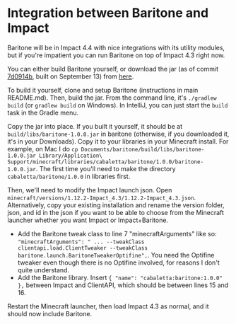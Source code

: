 # Integration between Baritone and Impact

Baritone will be in Impact 4.4 with nice integrations with its utility modules, but if you're impatient you can run Baritone on top of Impact 4.3 right now.

You can either build Baritone yourself, or download the jar (as of commit <a href="https://github.com/cabaletta/baritone/commit/7d0914bd43a7cf0536b6b769c1d880a794bf29ef">7d0914b</a>, built on September 13) from <a href="https://www.dropbox.com/s/imc6xwwpwsh3i0y/baritone-1.0.0.jar?dl=0">here</a>.

To build it yourself, clone and setup Baritone (instructions in main README.md). Then, build the jar. From the command line, it's `./gradlew build` (or `gradlew build` on Windows). In IntelliJ, you can just start the `build` task in the Gradle menu.

Copy the jar into place. If you built it yourself, it should be at `build/libs/baritone-1.0.0.jar` in baritone (otherwise, if you downloaded it, it's in your Downloads). Copy it to your libraries in your Minecraft install. For example, on Mac I do `cp Documents/baritone/build/libs/baritone-1.0.0.jar Library/Application\ Support/minecraft/libraries/cabaletta/baritone/1.0.0/baritone-1.0.0.jar`. The first time you'll need to make the directory `cabaletta/baritone/1.0.0` in libraries first.

Then, we'll need to modify the Impact launch json. Open `minecraft/versions/1.12.2-Impact_4.3/1.12.2-Impact_4.3.json`. Alternatively, copy your existing installation and rename the version folder, json, and id in the json if you want to be able to choose from the Minecraft launcher whether you want Impact or Impact+Baritone.

- Add the Baritone tweak class to line 7 "minecraftArguments" like so: `"minecraftArguments": " ... --tweakClass clientapi.load.ClientTweaker --tweakClass baritone.launch.BaritoneTweakerOptifine",`. You need the Optifine tweaker even though there is no Optifine involved, for reasons I don't quite understand.
- Add the Baritone library. Insert `{ "name": "cabaletta:baritone:1.0.0" },` between Impact and ClientAPI, which should be between lines 15 and 16.

Restart the Minecraft launcher, then load Impact 4.3 as normal, and it should now include Baritone.
